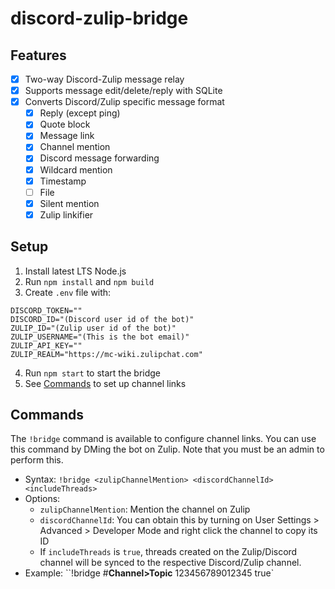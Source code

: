 # discord-zulip-bridge

## Features

- [x] Two-way Discord-Zulip message relay
- [x] Supports message edit/delete/reply with SQLite
- [x] Converts Discord/Zulip specific message format
  - [x] Reply (except ping)
  - [x] Quote block
  - [x] Message link
  - [x] Channel mention
  - [x] Discord message forwarding
  - [x] Wildcard mention
  - [x] Timestamp
  - [ ] File
  - [x] Silent mention
  - [x] Zulip linkifier

## Setup

1. Install latest LTS Node.js
2. Run `npm install` and `npm build`
3. Create `.env` file with:
```env
DISCORD_TOKEN=""
DISCORD_ID="(Discord user id of the bot)"
ZULIP_ID="(Zulip user id of the bot)"
ZULIP_USERNAME="(This is the bot email)"
ZULIP_API_KEY=""
ZULIP_REALM="https://mc-wiki.zulipchat.com"
```
4. Run `npm start` to start the bridge
5. See [Commands](#commands) to set up channel links

## Commands

The `!bridge` command is available to configure channel links. You can use this command by DMing the bot on Zulip. Note that you must be an admin to perform this.

- Syntax: `!bridge <zulipChannelMention> <discordChannelId> <includeThreads>`
- Options:
  - `zulipChannelMention`: Mention the channel on Zulip
  - `discordChannelId`: You can obtain this by turning on User Settings > Advanced > Developer Mode and right click the channel to copy its ID
  - If `includeThreads` is `true`, threads created on the Zulip/Discord channel will be synced to the respective Discord/Zulip channel.
- Example: ``!bridge #**Channel>Topic** 123456789012345 true`
